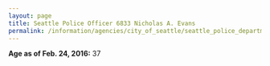 ```yaml
---
layout: page
title: Seattle Police Officer 6833 Nicholas A. Evans
permalink: /information/agencies/city_of_seattle/seattle_police_department/copbook/6833/
---
```


**Age as of Feb. 24, 2016:** 37

